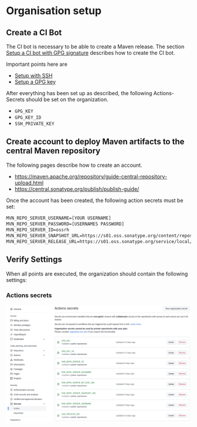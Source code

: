 # Organisation setup

## Create a CI Bot

The CI bot is necessary to be able to create a Maven release. The section [Setup a CI bot with GPG signature](https://github.com/gh-a-sample/github-actions-maven-release-sample#setup-a-ci-bot-with-gpg-signature) describes how to create the CI bot.

Important points here are

* [Setup with SSH](https://github.com/qcastel/github-actions-maven-release#setup-with-ssh)
* [Setup a GPG key](https://github.com/qcastel/github-actions-maven-release#setup-a-gpg-key)

After everything has been set up as described, the following Actions-Secrets should be set on the organization.

- `GPG_KEY`
- `GPG_KEY_ID`
- `SSH_PRIVATE_KEY`

## Create account to deploy Maven artifacts to the central Maven repository

The following pages describe how to create an account.

- https://maven.apache.org/repository/guide-central-repository-upload.html
- https://central.sonatype.org/publish/publish-guide/

Once the account has been created, the following action secrets must be set:

```
MVN_REPO_SERVER_USERNAME=[YOUR USERNAME]
MVN_REPO_SERVER_PASSWORD=[USERNAMES PASSWORD]
MVN_REPO_SERVER_ID=ossrh
MVN_REPO_SERVER_SNAPSHOT_URL=https://s01.oss.sonatype.org/content/repositories/snapshots
MVN_REPO_SERVER_RELEASE_URL=https://s01.oss.sonatype.org/service/local/staging/deploy/maven2
```

## Verify Settings

When all points are executed, the organization should contain the following settings:

### Actions secrets

![GitHub release draft](assets/images/github-organisation-setup-secrets.png)
